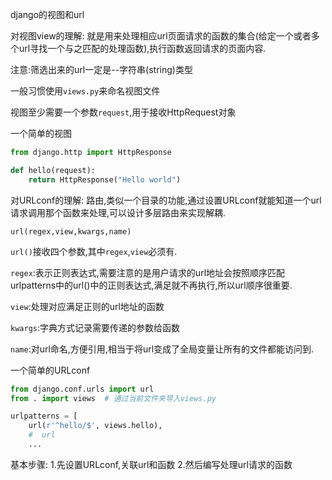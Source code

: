 django的视图和url

对视图view的理解:
就是用来处理相应url页面请求的函数的集合(给定一个或者多个url寻找一个与之匹配的处理函数),执行函数返回请求的页面内容.

注意:筛选出来的url一定是--字符串(string)类型

一般习惯使用`views.py`来命名视图文件

视图至少需要一个参数`request`,用于接收HttpRequest对象

一个简单的视图
```python
from django.http import HttpResponse

def hello(request):
    return HttpResponse("Hello world")
```

对URLconf的理解:
路由,类似一个目录的功能,通过设置URLconf就能知道一个url请求调用那个函数来处理,可以设计多层路由来实现解耦.


`url(regex,view,kwargs,name)`

`url()`接收四个参数,其中`regex`,`view`必须有.

`regex`:表示正则表达式,需要注意的是用户请求的url地址会按照顺序匹配urlpatterns中的url()中的正则表达式,满足就不再执行,所以url顺序很重要.

`view`:处理对应满足正则的url地址的函数

`kwargs`:字典方式记录需要传递的参数给函数

`name`:对url命名,方便引用,相当于将url变成了全局变量让所有的文件都能访问到.







一个简单的URLconf
```python
from django.conf.urls import url
from . import views  # 通过当前文件夹导入views.py

urlpatterns = [
    url(r'^hello/$', views.hello),
    #  url
    ...
```

基本步骤:
1.先设置URLconf,关联url和函数
2.然后编写处理url请求的函数